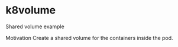 # k8volume
Shared volume example

Motivation
Create a shared volume for the containers inside the pod.
